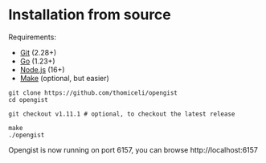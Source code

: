 # Installation from source

Requirements:
* [Git](https://git-scm.com/downloads) (2.28+)
* [Go](https://go.dev/doc/install) (1.23+)
* [Node.js](https://nodejs.org/en/download/) (16+)
* [Make](https://linux.die.net/man/1/make) (optional, but easier)

```shell
git clone https://github.com/thomiceli/opengist
cd opengist

git checkout v1.11.1 # optional, to checkout the latest release

make
./opengist
```

Opengist is now running on port 6157, you can browse http://localhost:6157

